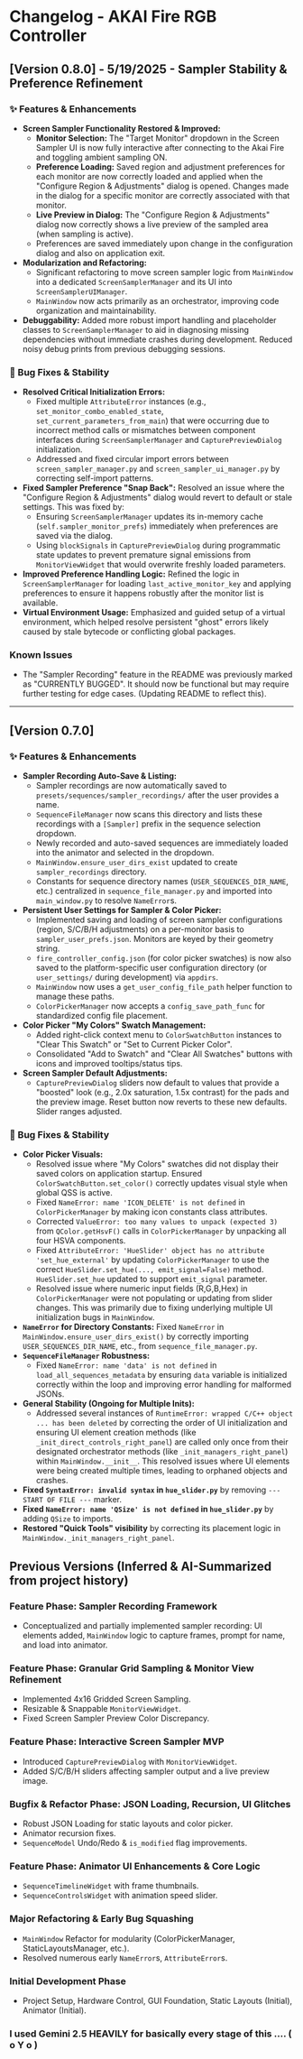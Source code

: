 # Changelog - AKAI Fire RGB Controller

## [Version 0.8.0] - 5/19/2025 - Sampler Stability & Preference Refinement

### ✨ Features & Enhancements

*   **Screen Sampler Functionality Restored & Improved:**
    *   **Monitor Selection:** The "Target Monitor" dropdown in the Screen Sampler UI is now fully interactive after connecting to the Akai Fire and toggling ambient sampling ON.
    *   **Preference Loading:** Saved region and adjustment preferences for each monitor are now correctly loaded and applied when the "Configure Region & Adjustments" dialog is opened. Changes made in the dialog for a specific monitor are correctly associated with that monitor.
    *   **Live Preview in Dialog:** The "Configure Region & Adjustments" dialog now correctly shows a live preview of the sampled area (when sampling is active).
    *   Preferences are saved immediately upon change in the configuration dialog and also on application exit.
*   **Modularization and Refactoring:**
    *   Significant refactoring to move screen sampler logic from `MainWindow` into a dedicated `ScreenSamplerManager` and its UI into `ScreenSamplerUIManager`.
    *   `MainWindow` now acts primarily as an orchestrator, improving code organization and maintainability.
*   **Debuggability:** Added more robust import handling and placeholder classes to `ScreenSamplerManager` to aid in diagnosing missing dependencies without immediate crashes during development. Reduced noisy debug prints from previous debugging sessions.

### 🐛 Bug Fixes & Stability

*   **Resolved Critical Initialization Errors:**
    *   Fixed multiple `AttributeError` instances (e.g., `set_monitor_combo_enabled_state`, `set_current_parameters_from_main`) that were occurring due to incorrect method calls or mismatches between component interfaces during `ScreenSamplerManager` and `CapturePreviewDialog` initialization.
    *   Addressed and fixed circular import errors between `screen_sampler_manager.py` and `screen_sampler_ui_manager.py` by correcting self-import patterns.
*   **Fixed Sampler Preference "Snap Back":** Resolved an issue where the "Configure Region & Adjustments" dialog would revert to default or stale settings. This was fixed by:
    *   Ensuring `ScreenSamplerManager` updates its in-memory cache (`self.sampler_monitor_prefs`) immediately when preferences are saved via the dialog.
    *   Using `blockSignals` in `CapturePreviewDialog` during programmatic state updates to prevent premature signal emissions from `MonitorViewWidget` that would overwrite freshly loaded parameters.
*   **Improved Preference Handling Logic:** Refined the logic in `ScreenSamplerManager` for loading `last_active_monitor_key` and applying preferences to ensure it happens robustly after the monitor list is available.
*   **Virtual Environment Usage:** Emphasized and guided setup of a virtual environment, which helped resolve persistent "ghost" errors likely caused by stale bytecode or conflicting global packages.

### Known Issues

*   The "Sampler Recording" feature in the README was previously marked as "CURRENTLY BUGGED". It should now be functional but may require further testing for edge cases. (Updating README to reflect this).

---

## [Version 0.7.0]

### ✨ Features & Enhancements

*   **Sampler Recording Auto-Save & Listing:**
    *   Sampler recordings are now automatically saved to `presets/sequences/sampler_recordings/` after the user provides a name.
    *   `SequenceFileManager` now scans this directory and lists these recordings with a `[Sampler]` prefix in the sequence selection dropdown.
    *   Newly recorded and auto-saved sequences are immediately loaded into the animator and selected in the dropdown.
    *   `MainWindow.ensure_user_dirs_exist` updated to create `sampler_recordings` directory.
    *   Constants for sequence directory names (`USER_SEQUENCES_DIR_NAME`, etc.) centralized in `sequence_file_manager.py` and imported into `main_window.py` to resolve `NameError`s.
*   **Persistent User Settings for Sampler & Color Picker:**
    *   Implemented saving and loading of screen sampler configurations (region, S/C/B/H adjustments) on a per-monitor basis to `sampler_user_prefs.json`. Monitors are keyed by their geometry string.
    *   `fire_controller_config.json` (for color picker swatches) is now also saved to the platform-specific user configuration directory (or `user_settings/` during development) via `appdirs`.
    *   `MainWindow` now uses a `get_user_config_file_path` helper function to manage these paths.
    *   `ColorPickerManager` now accepts a `config_save_path_func` for standardized config file placement.
*   **Color Picker "My Colors" Swatch Management:**
    *   Added right-click context menu to `ColorSwatchButton` instances to "Clear This Swatch" or "Set to Current Picker Color".
    *   Consolidated "Add to Swatch" and "Clear All Swatches" buttons with icons and improved tooltips/status tips.
*   **Screen Sampler Default Adjustments:**
    *   `CapturePreviewDialog` sliders now default to values that provide a "boosted" look (e.g., 2.0x saturation, 1.5x contrast) for the pads and the preview image. Reset button now reverts to these new defaults. Slider ranges adjusted.

### 🐛 Bug Fixes & Stability

*   **Color Picker Visuals:**
    *   Resolved issue where "My Colors" swatches did not display their saved colors on application startup. Ensured `ColorSwatchButton.set_color()` correctly updates visual style when global QSS is active.
    *   Fixed `NameError: name 'ICON_DELETE' is not defined` in `ColorPickerManager` by making icon constants class attributes.
    *   Corrected `ValueError: too many values to unpack (expected 3)` from `QColor.getHsvF()` calls in `ColorPickerManager` by unpacking all four HSVA components.
    *   Fixed `AttributeError: 'HueSlider' object has no attribute 'set_hue_external'` by updating `ColorPickerManager` to use the correct `HueSlider.set_hue(..., emit_signal=False)` method. `HueSlider.set_hue` updated to support `emit_signal` parameter.
    *   Resolved issue where numeric input fields (R,G,B,Hex) in `ColorPickerManager` were not populating or updating from slider changes. This was primarily due to fixing underlying multiple UI initialization bugs in `MainWindow`.
*   **`NameError` for Directory Constants:** Fixed `NameError` in `MainWindow.ensure_user_dirs_exist()` by correctly importing `USER_SEQUENCES_DIR_NAME`, etc., from `sequence_file_manager.py`.
*   **`SequenceFileManager` Robustness:**
    *   Fixed `NameError: name 'data' is not defined` in `load_all_sequences_metadata` by ensuring `data` variable is initialized correctly within the loop and improving error handling for malformed JSONs.
*   **General Stability (Ongoing for Multiple Inits):**
    *   Addressed several instances of `RuntimeError: wrapped C/C++ object ... has been deleted` by correcting the order of UI initialization and ensuring UI element creation methods (like `_init_direct_controls_right_panel`) are called only once from their designated orchestrator methods (like `_init_managers_right_panel`) within `MainWindow.__init__`. This resolved issues where UI elements were being created multiple times, leading to orphaned objects and crashes.
*   **Fixed `SyntaxError: invalid syntax` in `hue_slider.py`** by removing `--- START OF FILE ---` marker.
*   **Fixed `NameError: name 'QSize' is not defined` in `hue_slider.py`** by adding `QSize` to imports.
*   **Restored "Quick Tools" visibility** by correcting its placement logic in `MainWindow._init_managers_right_panel`.

## Previous Versions (Inferred & AI-Summarized from project history)

### Feature Phase: Sampler Recording Framework
*   Conceptualized and partially implemented sampler recording: UI elements added, `MainWindow` logic to capture frames, prompt for name, and load into animator.

### Feature Phase: Granular Grid Sampling & Monitor View Refinement
*   Implemented 4x16 Gridded Screen Sampling.
*   Resizable & Snappable `MonitorViewWidget`.
*   Fixed Screen Sampler Preview Color Discrepancy.

### Feature Phase: Interactive Screen Sampler MVP
*   Introduced `CapturePreviewDialog` with `MonitorViewWidget`.
*   Added S/C/B/H sliders affecting sampler output and a live preview image.

### Bugfix & Refactor Phase: JSON Loading, Recursion, UI Glitches
*   Robust JSON Loading for static layouts and color picker.
*   Animator recursion fixes.
*   `SequenceModel` Undo/Redo & `is_modified` flag improvements.

### Feature Phase: Animator UI Enhancements & Core Logic
*   `SequenceTimelineWidget` with frame thumbnails.
*   `SequenceControlsWidget` with animation speed slider.

### Major Refactoring & Early Bug Squashing
*   `MainWindow` Refactor for modularity (ColorPickerManager, StaticLayoutsManager, etc.).
*   Resolved numerous early `NameError`s, `AttributeError`s.

### Initial Development Phase
*   Project Setup, Hardware Control, GUI Foundation, Static Layouts (Initial), Animator (Initial).

### I used Gemini 2.5 HEAVILY for basically every stage of this ....  ( o Y o )
